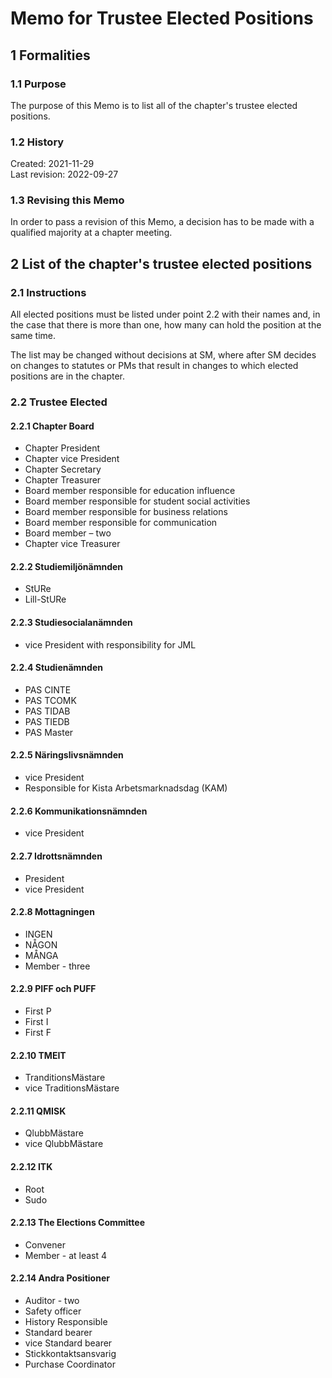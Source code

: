 # Memo for Trustee Elected Positions

## 1 Formalities

### 1.1 Purpose

The purpose of this Memo is to list all of the chapter's trustee elected positions.

### 1.2 History

Created: 2021-11-29  
Last revision: 2022-09-27

### 1.3 Revising this Memo

In order to pass a revision of this Memo, a decision has to be made with a qualified majority at a chapter meeting.

## 2 List of the chapter's trustee elected positions

### 2.1 Instructions

All elected positions must be listed under point 2.2 with their names and, in the case that there is more than one, how many can hold the position at the same time.

The list may be changed without decisions at SM, where after SM decides on changes to statutes or PMs that result in changes to which elected positions are in the chapter.

### 2.2 Trustee Elected

#### 2.2.1 Chapter Board

- Chapter President
- Chapter vice President
- Chapter Secretary
- Chapter Treasurer
- Board member responsible for education influence
- Board member responsible for student social activities
- Board member responsible for business relations
- Board member responsible for communication
- Board member – two
- Chapter vice Treasurer

#### 2.2.2 Studiemiljönämnden

- StURe
- Lill-StURe

#### 2.2.3 Studiesocialanämnden

- vice President with responsibility for JML

#### 2.2.4 Studienämnden

- PAS CINTE
- PAS TCOMK
- PAS TIDAB
- PAS TIEDB
- PAS Master

#### 2.2.5 Näringslivsnämnden

- vice President
- Responsible for Kista Arbetsmarknadsdag (KAM)

#### 2.2.6 Kommunikationsnämnden

- vice President

#### 2.2.7 Idrottsnämnden

- President
- vice President

#### 2.2.8 Mottagningen

- INGEN
- NÅGON
- MÅNGA
- Member - three

#### 2.2.9 PIFF och PUFF

- First P
- First I
- First F

#### 2.2.10 TMEIT

- TranditionsMästare
- vice TraditionsMästare

#### 2.2.11 QMISK

- QlubbMästare
- vice QlubbMästare

#### 2.2.12 ITK

- Root
- Sudo

#### 2.2.13 The Elections Committee

- Convener
- Member - at least 4

#### 2.2.14 Andra Positioner

- Auditor - two
- Safety officer
- History Responsible
- Standard bearer
- vice Standard bearer
- Stickkontaktsansvarig
- Purchase Coordinator
